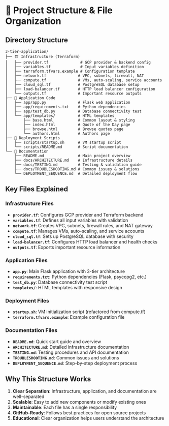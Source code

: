 # 📂 Project Structure & File Organization

## **Directory Structure**

```
3-tier-application/
├── 🏗️ Infrastructure (Terraform)
│   ├── provider.tf              # GCP provider & backend config
│   ├── variables.tf             # Input variables definition
│   ├── terraform.tfvars.example # Configuration template
│   ├── network.tf              # VPC, subnets, firewall, NAT
│   ├── compute.tf              # VMs, auto-scaling, service accounts
│   ├── cloud_sql.tf            # PostgreSQL database setup
│   ├── load-balancer.tf        # HTTP load balancer configuration
│   └── outputs.tf              # Important resource outputs
├── 🎨 Application Code
│   ├── app/app.py              # Flask web application
│   ├── app/requirements.txt    # Python dependencies
│   ├── app/test_db.py          # Database connectivity test
│   └── app/templates/          # HTML templates
│       ├── base.html           # Common layout & styling
│       ├── index.html          # Quote of the Day page
│       ├── browse.html         # Browse quotes page
│       └── authors.html        # Authors page
├── 🚀 Deployment Scripts
│   ├── scripts/startup.sh      # VM startup script
│   └── scripts/README.md       # Script documentation
└── 📖 Documentation
    ├── README.md               # Main project overview
    ├── docs/ARCHITECTURE.md    # Infrastructure details
    ├── docs/TESTING.md         # Testing & validation guide
    ├── docs/TROUBLESHOOTING.md # Common issues & solutions
    └── DEPLOYMENT_SEQUENCE.md  # Detailed deployment flow
```

## **Key Files Explained**

### **Infrastructure Files**

- **`provider.tf`**: Configures GCP provider and Terraform backend
- **`variables.tf`**: Defines all input variables with validation
- **`network.tf`**: Creates VPC, subnets, firewall rules, and NAT gateway
- **`compute.tf`**: Manages VMs, auto-scaling, and service accounts
- **`cloud_sql.tf`**: Sets up PostgreSQL database with security
- **`load-balancer.tf`**: Configures HTTP load balancer and health checks
- **`outputs.tf`**: Exports important resource information

### **Application Files**

- **`app.py`**: Main Flask application with 3-tier architecture
- **`requirements.txt`**: Python dependencies (Flask, psycopg2, etc.)
- **`test_db.py`**: Database connectivity test script
- **`templates/`**: HTML templates with responsive design

### **Deployment Files**

- **`startup.sh`**: VM initialization script (refactored from compute.tf)
- **`terraform.tfvars.example`**: Example configuration file

### **Documentation Files**

- **`README.md`**: Quick start guide and overview
- **`ARCHITECTURE.md`**: Detailed infrastructure documentation
- **`TESTING.md`**: Testing procedures and API documentation
- **`TROUBLESHOOTING.md`**: Common issues and solutions
- **`DEPLOYMENT_SEQUENCE.md`**: Step-by-step deployment process

## **Why This Structure Works**

1. **Clear Separation**: Infrastructure, application, and documentation are well-separated
2. **Scalable**: Easy to add new components or modify existing ones
3. **Maintainable**: Each file has a single responsibility
4. **GitHub-Ready**: Follows best practices for open source projects
5. **Educational**: Clear organization helps users understand the architecture
